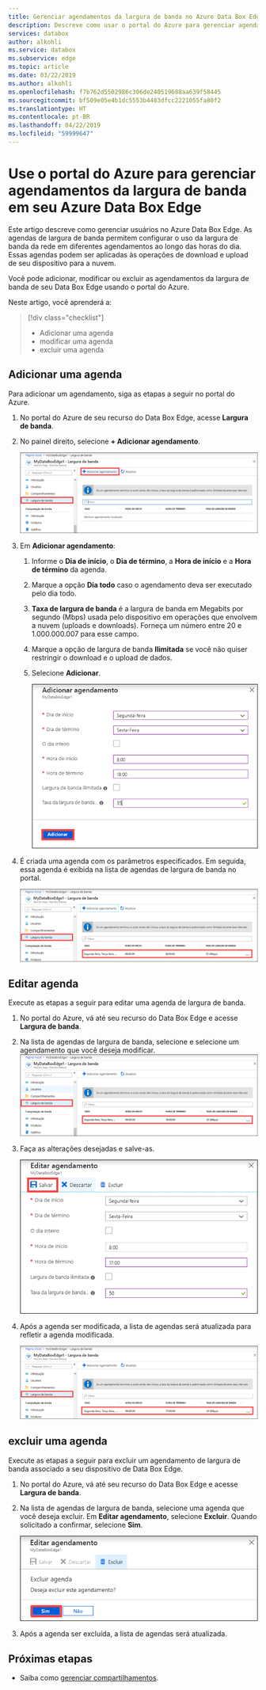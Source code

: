 ```yaml
---
title: Gerenciar agendamentos da largura de banda no Azure Data Box Edge | Microsoft Docs
description: Descreve como usar o portal do Azure para gerenciar agendamentos da largura de banda em seu Azure Data Box Edge.
services: databox
author: alkohli
ms.service: databox
ms.subservice: edge
ms.topic: article
ms.date: 03/22/2019
ms.author: alkohli
ms.openlocfilehash: f7b762d5502986c306de240519688aa639f58445
ms.sourcegitcommit: bf509e05e4b1dc5553b4483dfcc2221055fa80f2
ms.translationtype: HT
ms.contentlocale: pt-BR
ms.lasthandoff: 04/22/2019
ms.locfileid: "59999647"
---
```

# <a name="use-the-azure-portal-to-manage-bandwidth-schedules-on-your-azure-data-box-edge"></a>Use o portal do Azure para gerenciar agendamentos da largura de banda em seu Azure Data Box Edge  

Este artigo descreve como gerenciar usuários no Azure Data Box Edge. As agendas de largura de banda permitem configurar o uso da largura de banda da rede em diferentes agendamentos ao longo das horas do dia. Essas agendas podem ser aplicadas às operações de download e upload de seu dispositivo para a nuvem.

Você pode adicionar, modificar ou excluir as agendamentos da largura de banda de seu Data Box Edge usando o portal do Azure.

Neste artigo, você aprenderá a:

> [!div class="checklist"]
> * Adicionar uma agenda
> * modificar uma agenda
> * excluir uma agenda


## <a name="add-a-schedule"></a>Adicionar uma agenda

Para adicionar um agendamento, siga as etapas a seguir no portal do Azure.

1. No portal do Azure de seu recurso do Data Box Edge, acesse **Largura de banda**.
2. No painel direito, selecione **+ Adicionar agendamento**.

    ![Selecionar Largura de Banda](media/data-box-edge-manage-bandwidth-schedules/add-schedule-1.png)

3. Em **Adicionar agendamento**: 

   1. Informe o **Dia de início**, o **Dia de término**, a **Hora de início** e a **Hora de término** da agenda.
   2. Marque a opção **Dia todo** caso o agendamento deva ser executado pelo dia todo.
   3. **Taxa de largura de banda** é a largura de banda em Megabits por segundo (Mbps) usada pelo dispositivo em operações que envolvem a nuvem (uploads e downloads). Forneça um número entre 20 e 1.000.000.007 para esse campo.
   4. Marque a opção de largura de banda **Ilimitada** se você não quiser restringir o download e o upload de dados.
   5. Selecione **Adicionar**.

      ![Adicionar agendamento](media/data-box-edge-manage-bandwidth-schedules/add-schedule-2.png)

3. É criada uma agenda com os parâmetros especificados. Em seguida, essa agenda é exibida na lista de agendas de largura de banda no portal.

    ![Lista atualizada de agendamentos da largura de banda](media/data-box-edge-manage-bandwidth-schedules/add-schedule-3.png)

## <a name="edit-schedule"></a>Editar agenda

Execute as etapas a seguir para editar uma agenda de largura de banda.

1. No portal do Azure, vá até seu recurso do Data Box Edge e acesse **Largura de banda**. 
2. Na lista de agendas de largura de banda, selecione e selecione um agendamento que você deseja modificar.
    ![Selecionar agendamento da largura de banda](media/data-box-edge-manage-bandwidth-schedules/modify-schedule-1.png)

3. Faça as alterações desejadas e salve-as.

    ![Modificar usuário](media/data-box-edge-manage-bandwidth-schedules/modify-schedule-2.png)

4. Após a agenda ser modificada, a lista de agendas será atualizada para refletir a agenda modificada.

    ![Modificar usuário](media/data-box-edge-manage-bandwidth-schedules/modify-schedule-3.png)


## <a name="delete-a-schedule"></a>excluir uma agenda

Execute as etapas a seguir para excluir um agendamento de largura de banda associado a seu dispositivo de Data Box Edge.

1. No portal do Azure, vá até seu recurso do Data Box Edge e acesse **Largura de banda**.  

2. Na lista de agendas de largura de banda, selecione uma agenda que você deseja excluir. Em **Editar agendamento**, selecione **Excluir**. Quando solicitado a confirmar, selecione **Sim**.

   ![Excluir um usuário](media/data-box-edge-manage-bandwidth-schedules/delete-schedule-2.png)

3. Após a agenda ser excluída, a lista de agendas será atualizada.


## <a name="next-steps"></a>Próximas etapas

- Saiba como [gerenciar compartilhamentos](data-box-edge-manage-shares.md).
